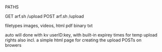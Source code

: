 PATHS

GET arf.sh /upload
POST arf.sh /upload

filetypes
images, videos, html
pdf
binary
txt

auto will done with kv
userID:key, with built-in expirey times for temp upload rights
also incl. a simple html page for creating the upload POSTs on browers

